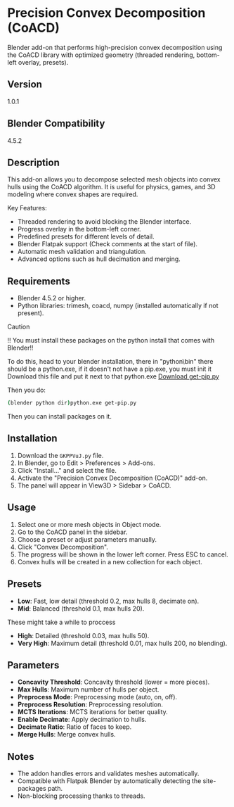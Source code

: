# Precision Convex Decomposition (CoACD)

Blender add-on that performs high-precision convex decomposition using the CoACD library with optimized geometry (threaded rendering, bottom-left overlay, presets).

## Version
1.0.1

## Blender Compatibility
4.5.2

## Description
This add-on allows you to decompose selected mesh objects into convex hulls using the CoACD algorithm. It is useful for physics, games, and 3D modeling where convex shapes are required.

Key Features:
- Threaded rendering to avoid blocking the Blender interface.
- Progress overlay in the bottom-left corner.
- Predefined presets for different levels of detail.
- Blender Flatpak support (Check comments at the start of file).
- Automatic mesh validation and triangulation.
- Advanced options such as hull decimation and merging.

## Requirements
- Blender 4.5.2 or higher.
- Python libraries: trimesh, coacd, numpy (installed automatically if not present).
  
> [!CAUTION]
> !! You must install these packages on the python install that comes with Blender!!

To do this, head to your blender installation, there in "python\bin" there should be a python.exe, if it doesn't not have a pip.exe, you must init it
Download this file and put it next to that python.exe
[Download get-pip.py](https://bootstrap.pypa.io/get-pip.py)

Then you do:
```bash
(blender python dir)python.exe get-pip.py
```

Then you can install packages on it.

## Installation
1. Download the `GKPPVuJ.py` file.
2. In Blender, go to Edit > Preferences > Add-ons.
3. Click "Install..." and select the file.
4. Activate the "Precision Convex Decomposition (CoACD)" add-on.
5. The panel will appear in View3D > Sidebar > CoACD.

## Usage
1. Select one or more mesh objects in Object mode.
2. Go to the CoACD panel in the sidebar.
3. Choose a preset or adjust parameters manually.
4. Click "Convex Decomposition".
5. The progress will be shown in the lower left corner. Press ESC to cancel.
6. Convex hulls will be created in a new collection for each object.

## Presets
- **Low**: Fast, low detail (threshold 0.2, max hulls 8, decimate on).
- **Mid**: Balanced (threshold 0.1, max hulls 20).

These might take a while to proccess
- **High**: Detailed (threshold 0.03, max hulls 50).
- **Very High**: Maximum detail (threshold 0.01, max hulls 200, no blending).

## Parameters
- **Concavity Threshold**: Concavity threshold (lower = more pieces).
- **Max Hulls**: Maximum number of hulls per object.
- **Preprocess Mode**: Preprocessing mode (auto, on, off).
- **Preprocess Resolution**: Preprocessing resolution.
- **MCTS Iterations**: MCTS iterations for better quality.
- **Enable Decimate**: Apply decimation to hulls.
- **Decimate Ratio**: Ratio of faces to keep.
- **Merge Hulls**: Merge convex hulls.

## Notes
- The addon handles errors and validates meshes automatically.
- Compatible with Flatpak Blender by automatically detecting the site-packages path.
- Non-blocking processing thanks to threads.
